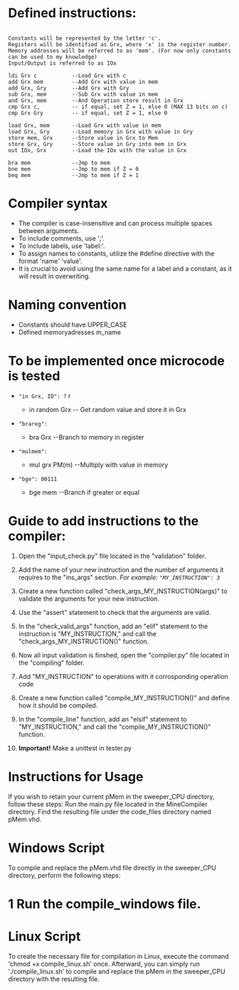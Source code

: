 
  
  

# Defined instructions:


```text

Constants will be represented by the letter 'c'.
Registers will be identified as Grx, where 'x' is the register number.
Memory addresses will be referred to as 'mem'. (For now only constants can be used to my knowledge)
Input/Output is referred to as IOx

ldi Grx c 			--Load Grx with c
add Grx mem 		--Add Grx with value in mem
add Grx, Gry 		--Add Grx with Gry
sub Grx, mem 		--Sub Grx with value in mem
and Grx, mem      	--And Operation store result in Grx
cmp Grx c, 	   		-- if equal, set Z = 1, else 0 (MAX 13 bits on c)
cmp Grx Gry      	-- if equal, set Z = 1, else 0

load Grx, mem 		--Load Grx with value in mem
load Grx, Gry		--Load memory in Grx with value in Gry
store mem, Grx    	--Store value in Grx to Mem
store Grx, Gry		--Store value in Gry into mem in Grx
out IOx, Grx 		--Load the IOx with the value in Grx

bra mem				--Jmp to mem
bne mem				--Jmp to mem if Z = 0
beq mem				--Jmp to mem if Z = 1
```

# Compiler syntax

* The compiler is case-insensitive and can process multiple spaces between arguments.
* To include comments, use ';'. 			
* To include labels, use 'label:'.
* To assign names to constants, utilize the #define directive with the format 'name' 'value'.
* It is crucial to avoid using the same name for a label and a constant, as it will result in overwriting.

# Naming convention

* Constants should have UPPER_CASE
* Defined memoryadresses m_name
  

# To be implemented once microcode is tested

* `"in Grx, IO": ?` r
	* in random Grx 	   -- Get random value and store it in Grx


* `"brareg": ` 
	* bra Grx 		  --Branch to memory in register

* `"mulmem": ` 
	* mul grx PM(m) 		  --Multiply with value in memory

* `"bge": 00111` 
	* bge mem 		  --Branch if greater or equal
  
# Guide to add instructions to the compiler:

1. Open the "input_check.py" file located in the "validation" folder.

2. Add the name of your new instruction and the number of arguments it requires to the "ins_args" section.
*For example: `"MY_INSTRUCTION": 3`*

3. Create a new function called "check_args_MY_INSTRUCTION(args)" to validate the arguments for your new instruction.

4. Use the "assert" statement to check that the arguments are valid.

5. In the "check_valid_args" function, add an "elif" statement to the instruction is "MY_INSTRUCTION," and call the "check_args_MY_INSTRUCTION()" function.

  

6. Now all input validation is finshed, open the "compiler.py" file located in the "compiling" folder.

7. Add "MY_INSTRUCTION" to operations with it corrosponding operation code

8. Create a new function called "compile_MY_INSTRUCTION()" and define how it should be compiled.

9. In the "compile_line" function, add an "elsif" statement to "MY_INSTRUCTION," and call the "compile_MY_INSTRUCTION()" function.

10. **Important!** Make a unittest in tester.py



# Instructions for Usage

If you wish to retain your current pMem in the sweeper_CPU directory, follow these steps:
Run the main.py file located in the MineCompiler directory.
Find the resulting file under the code_files directory named pMem.vhd.

# Windows Script
To compile and replace the pMem.vhd file directly in the sweeper_CPU directory, perform the following steps:

# 1 Run the compile_windows file.

# Linux Script
To create the necessary file for compilation in Linux, execute the command 'chmod +x compile_linux.sh' once. Afterward, you can simply run './compile_linux.sh' to compile and replace the pMem in the sweeper_CPU directory with the resulting file.
